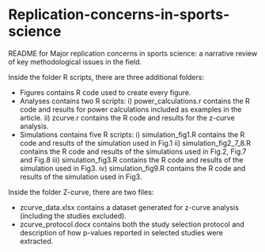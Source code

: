 # Replication-concerns-in-sports-science
README for Major replication concerns in sports science: a narrative review of key methodological issues in the field. 

Inside the folder R scripts, there are three additional folders:
- Figures contains R code used to create every figure. 
- Analyses contains two R scripts: 
       i) power_calculations.r contains the R code and results for power calculations included as examples in the article. 
       ii) zcurve.r contains the R code and results for the z-curve analysis.
- Simulations contains five R scripts: 
       i) simulation_fig1.R contains the R code and results of the simulation used in Fig.1
       ii) simulation_fig2_7_8.R contains the R code and results of the simulations used in Fig.2, Fig.7 and Fig.8
       iii) simulation_fig3.R contains the R code and results of the simulation used in Fig3.
       iv) simulation_fig9.R contains the R code and results of the simulation used in Fig3.

Inside the folder Z-curve, there are two files:
- zcurve_data.xlsx contains a dataset generated for z-curve analysis (including the studies excluded). 
- zcurve_protocol.docx contains both the study selection protocol and description of how p-values reported in selected studies were extracted.

